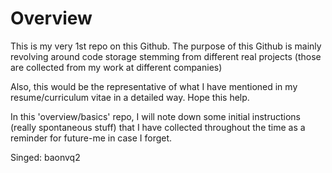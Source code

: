 # Overview
This is my very 1st repo on this Github. The purpose of this Github is mainly revolving around code storage stemming from different real projects (those are collected from my work at different companies)

Also, this would be the representative of what I have mentioned in my resume/curriculum vitae in a detailed way. Hope this help.

In this 'overview/basics' repo, I will note down some initial instructions (really spontaneous stuff) that I have collected throughout the time as a reminder for future-me in case I forget.

Singed: baonvq2
